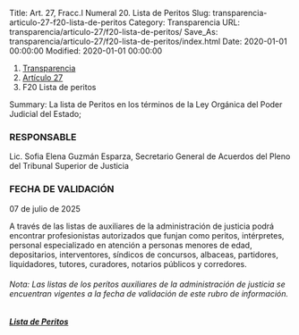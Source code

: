 Title: Art. 27, Fracc.I Numeral 20. Lista de Peritos
Slug: transparencia-articulo-27-f20-lista-de-peritos
Category: Transparencia
URL: transparencia/articulo-27/f20-lista-de-peritos/
Save_As: transparencia/articulo-27/f20-lista-de-peritos/index.html
Date: 2020-01-01 00:00:00
Modified: 2020-01-01 00:00:00


<nav aria-label="breadcrumb">
<ol class="breadcrumb">
<li class="breadcrumb-item"><a href="../../">Transparencia</a></li>
<li class="breadcrumb-item"><a href="../">Artículo 27</a></li>
<li class="breadcrumb-item active" aria-current="page">F20 Lista de peritos</li>
</ol>
</nav>


Summary: La lista de Peritos en los términos de la Ley Orgánica del Poder Judicial del Estado;




### RESPONSABLE

Lic. Sofia Elena Guzmán Esparza, Secretario General de Acuerdos del Pleno del Tribunal Superior de Justicia

### FECHA DE VALIDACIÓN

07 de julio de 2025

A través de las listas de auxiliares de la administración de justicia podrá encontrar profesionistas autorizados que funjan como peritos, intérpretes, personal especializado en atención a personas menores de edad, depositarios, interventores, síndicos de concursos, albaceas, partidores, liquidadores, tutores, curadores, notarios públicos y corredores. 

###### Nota: Las listas de los perítos auxiliares de la administración de justicia se encuentran vigentes a la fecha de validación de este rubro de información.



##### <i class="fa fa-arrow-right"></i> [Lista de Peritos](https://www.pjecz.gob.mx/consultas/peritos/)
